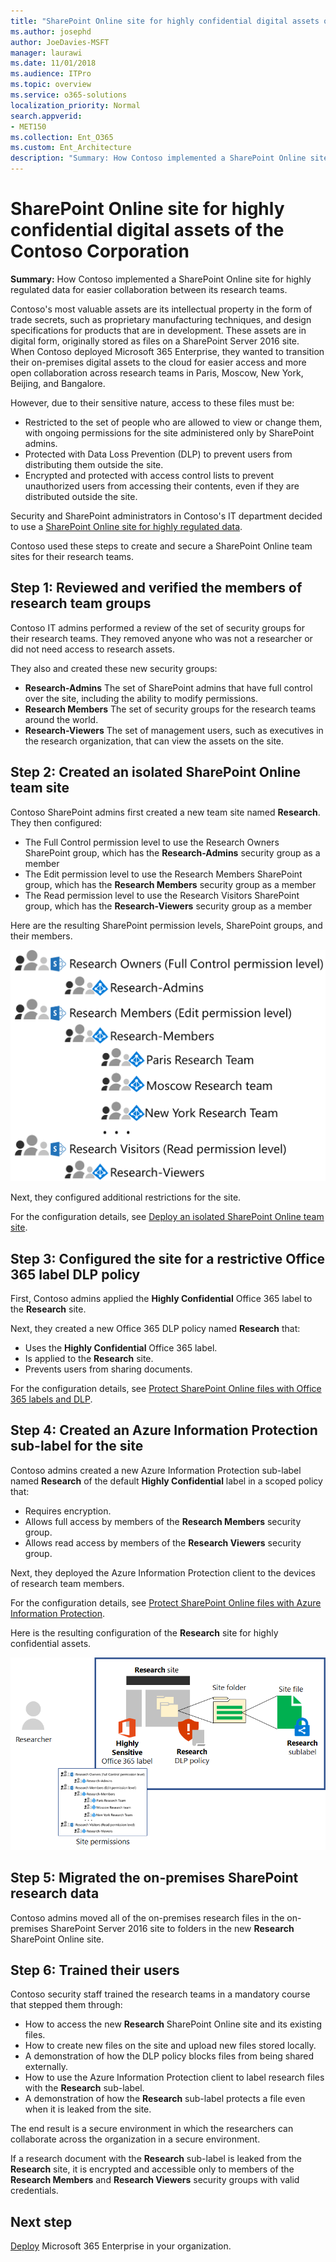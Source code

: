 ```yaml
---
title: "SharePoint Online site for highly confidential digital assets of the Contoso Corporation"
ms.author: josephd
author: JoeDavies-MSFT
manager: laurawi
ms.date: 11/01/2018
ms.audience: ITPro
ms.topic: overview
ms.service: o365-solutions
localization_priority: Normal
search.appverid:
- MET150
ms.collection: Ent_O365
ms.custom: Ent_Architecture
description: "Summary: How Contoso implemented a SharePoint Online site for highly regulated data for easier collaboration between its research teams."
---
```


# SharePoint Online site for highly confidential digital assets of the Contoso Corporation

 **Summary:** How Contoso implemented a SharePoint Online site for highly regulated data for easier collaboration between its research teams.
  
Contoso's most valuable assets are its intellectual property in the form of trade secrets, such as proprietary manufacturing techniques, and design specifications for products that are in development. These assets are in digital form, originally stored as files on a SharePoint Server 2016 site. When Contoso deployed Microsoft 365 Enterprise, they wanted to transition their on-premises digital assets to the cloud for easier access and more open collaboration across research teams in Paris, Moscow, New York, Beijing, and Bangalore. 
  
However, due to their sensitive nature, access to these files must be:

- Restricted to the set of people who are allowed to view or change them, with ongoing permissions for the site administered only by SharePoint admins. 
- Protected with Data Loss Prevention (DLP) to prevent users from distributing them outside the site.
- Encrypted and protected with access control lists to prevent unauthorized users from accessing their contents, even if they are distributed outside the site.

Security and SharePoint administrators in Contoso's IT department decided to use a [SharePoint Online site for highly regulated data](teams-sharepoint-online-sites-highly-regulated-data.md).
  
Contoso used these steps to create and secure a SharePoint Online team sites for their research teams.

## Step 1: Reviewed and verified the members of research team groups

Contoso IT admins performed a review of the set of security groups for their research teams. They removed anyone who was not a researcher or did not need access to research assets. 

They also and created these new security groups:

- **Research-Admins**  The set of SharePoint admins that have full control over the site, including the ability to modify permissions.
- **Research Members**  The set of security groups for the research teams around the world.
- **Research-Viewers**  The set of management users, such as executives in the research organization, that can view the assets on the site.

## Step 2: Created an isolated SharePoint Online team site 

Contoso SharePoint admins first created a new team site named **Research**. They then configured:

- The Full Control permission level to use the Research Owners SharePoint group, which has the **Research-Admins** security group as a member
- The Edit permission level to use the Research Members SharePoint group, which has the **Research Members** security group as a member
- The Read permission level to use the Research Visitors SharePoint group, which has the **Research-Viewers** security group as a member

Here are the resulting SharePoint permission levels, SharePoint groups, and their members.

![](./media/contoso-sharepoint-online-site-for-highly-confidential-assets/spo-permissions.png)

Next, they configured additional restrictions for the site.

For the configuration details, see [Deploy an isolated SharePoint Online team site](https://docs.microsoft.com/office365/enterprise/deploy-an-isolated-sharepoint-online-team-site).

## Step 3: Configured the site for a restrictive Office 365 label DLP policy

First, Contoso admins applied the **Highly Confidential** Office 365 label to the **Research** site.

Next, they created a new Office 365 DLP policy named **Research** that:

- Uses the **Highly Confidential** Office 365 label. 
- Is applied to the **Research** site.
- Prevents users from sharing documents.

For the configuration details, see [Protect SharePoint Online files with Office 365 labels and DLP](https://docs.microsoft.com/office365/enterprise/protect-sharepoint-online-files-with-office-365-labels-and-dlp).

## Step 4: Created an Azure Information Protection sub-label for the site

Contoso admins created a new Azure Information Protection sub-label named **Research** of the default **Highly Confidential** label in a scoped policy that:

- Requires encryption.
- Allows full access by members of the **Research Members** security group.
- Allows read access by members of the **Research Viewers** security group.

Next, they deployed the Azure Information Protection client to the devices of research team members.

For the configuration details, see [Protect SharePoint Online files with Azure Information Protection](https://docs.microsoft.com/office365/enterprise/protect-sharepoint-online-files-with-azure-information-protection). 

Here is the resulting configuration of the **Research** site for highly confidential assets.

![](./media/contoso-sharepoint-online-site-for-highly-confidential-assets/final-config.png)

## Step 5: Migrated the on-premises SharePoint research data

Contoso admins moved all of the on-premises research files in the on-premises SharePoint Server 2016 site to folders in the new **Research** SharePoint Online site.

## Step 6: Trained their users 

Contoso security staff trained the research teams in a mandatory course that stepped them through:

- How to access the new **Research** SharePoint Online site and its existing files.
- How to create new files on the site and upload new files stored locally.
- A demonstration of how the DLP policy blocks files from being shared externally.
- How to use the Azure Information Protection client to label research files with the **Research** sub-label.
- A demonstration of how the **Research** sub-label protects a file even when it is leaked from the site.

The end result is a secure environment in which the researchers can collaborate across the organization in a secure environment. 

If a research document with the **Research** sub-label is leaked from the **Research** site, it is encrypted and accessible only to members of the **Research Members** and **Research Viewers** security groups with valid credentials.

## Next step

[Deploy](deploy-microsoft-365-enterprise.md) Microsoft 365 Enterprise in your organization.

